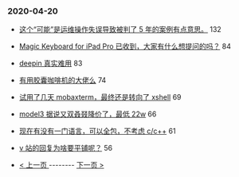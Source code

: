 ### 2020-04-20 
- [这个“可能”是运维操作失误导致被判了 5 年的案例有点意思。](https://www.v2ex.com/t/664064) 132
- [Magic Keyboard for iPad Pro 已收到，大家有什么想提问的吗？](https://www.v2ex.com/t/664120) 84
- [deepin 真实难用](https://www.v2ex.com/t/664097) 83
- [有用胶囊咖啡机的大佬么](https://www.v2ex.com/t/664173) 74
- [试用了几天 mobaxterm，最终还是转向了 xshell](https://www.v2ex.com/t/664161) 69
- [model3 据说又双叒叕降价了，最低 22w](https://www.v2ex.com/t/664170) 66
- [现在有没有一门语言，可以全包，不考虑 c/c++](https://www.v2ex.com/t/664224) 61
- [v 站的回复为啥要平铺呢？](https://www.v2ex.com/t/664131) 56 

- [ < 上一页 ](https://github.com/able8/v2ex-hot-record/blob/master/2020-04-19.md) -------- [ 下一页 > ](https://github.com/able8/v2ex-hot-record/blob/master/2020-04-21.md)